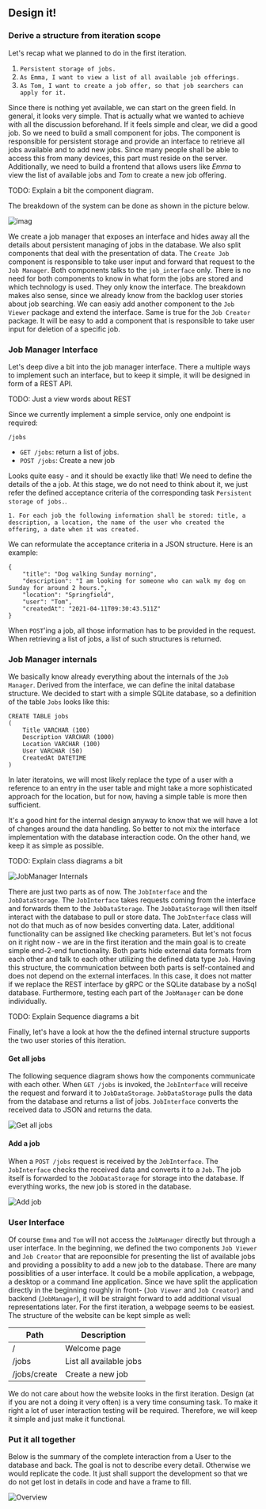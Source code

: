 ## Design it!

### Derive a structure from iteration scope

Let's recap what we planned to do in the first iteration.

1. `Persistent storage of jobs.`
2. `As Emma, I want to view a list of all available job offerings.`
3. `As Tom, I want to create a job offer, so that job searchers can apply for it.`

Since there is nothing yet available, we can start on the green field. In general, it looks very simple. That is actually what we wanted to achieve with all the discussion beforehand. If it feels simple and clear, we did a good job.
So we need to build a small component for jobs. The component is responsible for persistent storage and provide an interface to retrieve all jobs available and to add new jobs. Since many people shall be able to access this from many devices, this part must reside on the server.
Additionally, we need to build a frontend that allows users like _Emma_ to view the list of available jobs and _Tom_ to create a new job offering.

TODO: Explain a bit the component diagram.

The breakdown of the system can be done as shown in the picture below.

![imag](out/310_design_it_components/Design%20it!%20First%20iteration.png)

We create a job manager that exposes an interface and hides away all the details about persistent managing of jobs in the database.
We also split components that deal with the presentation of data. The `Create Job` component is responsible to take user input and forward that request to the `Job Manager`. Both components talks to the `job_interface` only. There is no need for both components to know in what form the jobs are stored and which technology is used. They only know the interface.
The breakdown makes also sense, since we already know from the backlog user stories about job searching. We can easiy add another component to the `Job Viewer` package and extend the interface. Same is true for the `Job Creator` package. It will be easy to add a component that is responsible to take user input for deletion of a specific job.

### Job Manager Interface

Let's deep dive a bit into the job manager interface. There a multiple ways to implement such an interface, but to keep it simple, it will be designed in form of a REST API.

TODO: Just a view words about REST

Since we currently implement a simple service, only one endpoint is required:

`/jobs`
- `GET /jobs`: return a list of jobs.
- `POST /jobs`: Create a new job

Looks quite easy - and it should be exactly like that! We need to define the details of the a job. At this stage, we do not need to think about it, we just refer the defined acceptance criteria of the corresponding task `Persistent storage of jobs.`.

`1. For each job the following information shall be stored: title, a description, a location, the name of the user who created the offering, a date when it was created.`

We can reformulate the acceptance criteria in a JSON structure.
Here is an example:

```
{
    "title": "Dog walking Sunday morning",
    "description": "I am looking for someone who can walk my dog on Sunday for around 2 hours.",
    "location": "Springfield",
    "user": "Tom",
    "createdAt": "2021-04-11T09:30:43.511Z"
}
```

When `POST`'ing a job, all those information has to be provided in the request. When retrieving a list of jobs, a list of such structures is returned.

### Job Manager internals

We basically know already everything about the internals of the `Job Manager`. Derived from the interface, we can define the inital database structure. We decided to start with a simple SQLite database, so a definition of the table `Jobs` looks like this:

```
CREATE TABLE jobs
(
    Title VARCHAR (100)
    Description VARCHAR (1000)
    Location VARCHAR (100)
    User VARCHAR (50)
    CreatedAt DATETIME
)
```

In later iteratoins, we will most likely replace the type of a user with a reference to an entry in the user table and might take a more sophisticated approach for the location, but for now, having a simple table is more then sufficient.

It's a good hint for the internal design anyway to know that we will have a lot of changes around the data handling. So better to not mix the interface implementation with the database interaction code. On the other hand, we keep it as simple as possible.

TODO: Explain class diagrams a bit

![JobManager Internals](out/310_design_it_components/Job%20Manager%20class%20diagram.png)

There are just two parts as of now. The `JobInterface` and the `JobDataStorage`. The `JobInterface` takes requests coming from the interface and forwards them to the `JobDataStorage`. The `JobDataStorage` will then itself interact with the database to pull or store data.
The `JobInterface` class will not do that much as of now besides converting data. Later, additional functionality can be assigned like checking parameters. But let's not focus on it right now - we are in the first iteration and the main goal is to create simple end-2-end functionality.
Both parts hide external data formats from each other and talk to each other utilizing the defined data type `Job`. Having this structure, the communication between both parts is self-contained and does not depend on the external interfaces. In this case, it does not matter if we replace the REST interface by gRPC or the SQLite database by a noSql database.
Furthermore, testing each part of the `JobManager` can be done individually.

TODO: Explain Sequence diagrams a bit

Finally, let's have a look at how the the defined internal structure supports the two user stories of this iteration.

#### Get all jobs

The following sequence diagram shows how the components communicate with each other.
When `GET /jobs` is invoked, the `JobInterface` will receive the request and forward it to `JobDataStorage`. `JobDataStorage` pulls the data from the database and returns a list of jobs. `JobInterface` converts the received data to JSON and returns the data.

![Get all jobs](out/310_design_it_components/Job%20Manager%20Sequence%20diagram%20-%20Get%20jobs.png)

#### Add a job

When a `POST /jobs` request is received by the `JobInterface`. The `JobInterface` checks the received data and converts it to a `Job`. The job itself is forwarded to the `JobDataStorage` for storage into the database. If everything works, the new job is stored in the database.

![Add job](out/310_design_it_components/Job%20Manager%20Sequence%20diagram%20-%20Add%20job.png)

### User Interface

Of course `Emma` and `Tom` will not access the `JobManager` directly but through a user interface. In the beginning, we defined the two components `Job Viewer` and `Job Creator` that are repoonsible for presenting the list of available jobs and providing a possiblity to add a new job to the database.
There are many possiblities of a user interface. It could be a mobile application, a webpage, a desktop or a command line application. Since we have split the application directly in the beginning roughly in front- (`Job Viewer` and `Job Creator`) and backend (`JobManager`), it will be straight forward to add additional visual representations later. For the first iteration, a webpage seems to be easiest.
The structure of the website can be kept simple as well:

Path | Description
 --- | ---
 /   | Welcome page
 /jobs | List all available jobs
 /jobs/create | Create a new job

We do not care about how the website looks in the first iteration. Design (at if you are not a doing it very often) is a very time consuming task. To make it right a lot of user interaction testing will be required. Therefore, we will keep it simple and just make it functional.

### Put it all together

Below is the summary of the complete interaction from a User to the database and back. The goal is not to describe every detail. Otherwise we would replicate the code. It just shall support the development so that we do not get lost in details in code and have a frame to fill.

![Overview](out/310_design_it_components/Sequence%20Diagram%20-%20User%20Interaction.png)